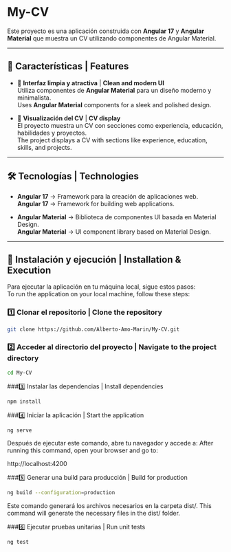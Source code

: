 # My-CV

Este proyecto es una aplicación construida con **Angular 17** y **Angular Material** que muestra un CV utilizando componentes de Angular Material.

---

## 📌 Características | Features

- 🎨 **Interfaz limpia y atractiva** | **Clean and modern UI**  
  Utiliza componentes de **Angular Material** para un diseño moderno y minimalista.  
  Uses **Angular Material** components for a sleek and polished design.

- 📄 **Visualización del CV** | **CV display**  
  El proyecto muestra un CV con secciones como experiencia, educación, habilidades y proyectos.  
  The project displays a CV with sections like experience, education, skills, and projects.

---

## 🛠️ Tecnologías | Technologies

- **Angular 17** → Framework para la creación de aplicaciones web.  
  **Angular 17** → Framework for building web applications.

- **Angular Material** → Biblioteca de componentes UI basada en Material Design.  
  **Angular Material** → UI component library based on Material Design.

---

## 🚀 Instalación y ejecución | Installation & Execution

Para ejecutar la aplicación en tu máquina local, sigue estos pasos:  
To run the application on your local machine, follow these steps:

### 1️⃣ Clonar el repositorio | Clone the repository

```bash
git clone https://github.com/Alberto-Amo-Marin/My-CV.git
```

### 2️⃣ Acceder al directorio del proyecto | Navigate to the project directory
```bash
cd My-CV
```

###3️⃣ Instalar las dependencias | Install dependencies
```bash
npm install
```

###4️⃣ Iniciar la aplicación | Start the application
```bash
ng serve
```

Después de ejecutar este comando, abre tu navegador y accede a:
After running this command, open your browser and go to:

http://localhost:4200

###5️⃣ Generar una build para producción | Build for production
```bash
ng build --configuration=production
```

Este comando generará los archivos necesarios en la carpeta dist/.
This command will generate the necessary files in the dist/ folder.

###6️⃣ Ejecutar pruebas unitarias | Run unit tests
```bash
ng test
```


